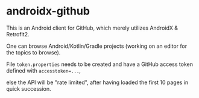 # androidx-github

This is an Android client for GitHub, which merely utilizes AndroidX & Retrofit2.

One can browse Android/Kotlin/Gradle projects (working on an editor for the topics to browse).

File `token.properties` needs to be created and have a GitHub access token defined with `accesstoken=...`,

else the API will be "rate limited", after having loaded the first 10 pages in quick succession.
